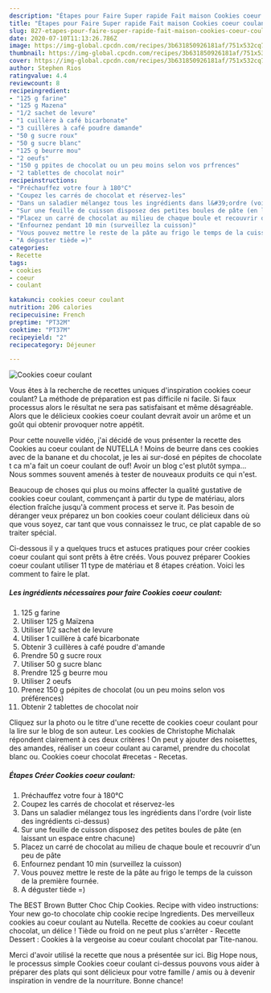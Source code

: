 ```yaml
---
description: "Étapes pour Faire Super rapide Fait maison Cookies coeur coulant"
title: "Étapes pour Faire Super rapide Fait maison Cookies coeur coulant"
slug: 827-etapes-pour-faire-super-rapide-fait-maison-cookies-coeur-coulant
date: 2020-07-10T11:13:26.786Z
image: https://img-global.cpcdn.com/recipes/3b631850926181af/751x532cq70/cookies-coeur-coulant-photo-principale-de-la-recette.jpg
thumbnail: https://img-global.cpcdn.com/recipes/3b631850926181af/751x532cq70/cookies-coeur-coulant-photo-principale-de-la-recette.jpg
cover: https://img-global.cpcdn.com/recipes/3b631850926181af/751x532cq70/cookies-coeur-coulant-photo-principale-de-la-recette.jpg
author: Stephen Rios
ratingvalue: 4.4
reviewcount: 8
recipeingredient:
- "125 g farine"
- "125 g Mazena"
- "1/2 sachet de levure"
- "1 cuillère à café bicarbonate"
- "3 cuillères à café poudre damande"
- "50 g sucre roux"
- "50 g sucre blanc"
- "125 g beurre mou"
- "2 oeufs"
- "150 g ppites de chocolat ou un peu moins selon vos prfrences"
- "2 tablettes de chocolat noir"
recipeinstructions:
- "Préchauffez votre four à 180°C"
- "Coupez les carrés de chocolat et réservez-les"
- "Dans un saladier mélangez tous les ingrédients dans l&#39;ordre (voir liste des ingrédients ci-dessus)"
- "Sur une feuille de cuisson disposez des petites boules de pâte (en laissant un espace entre chacune)"
- "Placez un carré de chocolat au milieu de chaque boule et recouvrir d&#39;un peu de pâte"
- "Enfournez pendant 10 min (surveillez la cuisson)"
- "Vous pouvez mettre le reste de la pâte au frigo le temps de la cuisson de la première fournée."
- "A déguster tiède =)"
categories:
- Recette
tags:
- cookies
- coeur
- coulant

katakunci: cookies coeur coulant 
nutrition: 206 calories
recipecuisine: French
preptime: "PT32M"
cooktime: "PT37M"
recipeyield: "2"
recipecategory: Déjeuner

---
```



![Cookies coeur coulant](https://img-global.cpcdn.com/recipes/3b631850926181af/751x532cq70/cookies-coeur-coulant-photo-principale-de-la-recette.jpg)

Vous êtes à la recherche de recettes uniques d'inspiration cookies coeur coulant? La méthode de préparation est pas difficile ni facile. Si faux processus alors le résultat ne sera pas satisfaisant et même désagréable. Alors que le délicieux cookies coeur coulant devrait avoir un arôme et un goût qui obtenir provoquer notre appétit.

Pour cette nouvelle vidéo, j&#39;ai décidé de vous présenter la recette des Cookies au coeur coulant de NUTELLA ! Moins de beurre dans ces cookies avec de la banane et du chocolat, je les ai sur-dosé en pépites de chocolate t ca m&#39;a fait un coeur coulant de ouf! Avoir un blog c&#39;est plutôt sympa… Nous sommes souvent amenés à tester de nouveaux produits ce qui n&#39;est.

Beaucoup de choses qui plus ou moins affecter la qualité gustative de cookies coeur coulant, commençant à partir du type de matériau, alors élection fraîche jusqu'à comment process et serve it. Pas besoin de déranger veux préparez un bon cookies coeur coulant délicieux dans où que vous soyez, car tant que vous connaissez le truc, ce plat capable de so traiter spécial.


Ci-dessous il y a quelques trucs et astuces pratiques pour créer cookies coeur coulant qui sont prêts à être créés. Vous pouvez préparer Cookies coeur coulant utiliser 11 type de matériau et 8 étapes création. Voici les comment to faire le plat.

<!--inarticleads1-->

##### Les ingrédients nécessaires pour faire Cookies coeur coulant:

1.  125 g farine
1. Utiliser 125 g Maïzena
1. Utiliser 1/2 sachet de levure
1. Utiliser 1 cuillère à café bicarbonate
1. Obtenir 3 cuillères à café poudre d&#39;amande
1. Prendre 50 g sucre roux
1. Utiliser 50 g sucre blanc
1. Prendre 125 g beurre mou
1. Utiliser 2 oeufs
1. Prenez 150 g pépites de chocolat (ou un peu moins selon vos préférences)
1. Obtenir 2 tablettes de chocolat noir


Cliquez sur la photo ou le titre d&#39;une recette de cookies coeur coulant pour la lire sur le blog de son auteur. Les cookies de Christophe Michalak répondent clairement à ces deux critères ! On peut y ajouter des noisettes, des amandes, réaliser un coeur coulant au caramel, prendre du chocolat blanc ou. Cookies coeur chocolat #recetas - Recetas. 

<!--inarticleads2-->

##### Étapes Créer Cookies coeur coulant:

1. Préchauffez votre four à 180°C
1. Coupez les carrés de chocolat et réservez-les
1. Dans un saladier mélangez tous les ingrédients dans l&#39;ordre (voir liste des ingrédients ci-dessus)
1. Sur une feuille de cuisson disposez des petites boules de pâte (en laissant un espace entre chacune)
1. Placez un carré de chocolat au milieu de chaque boule et recouvrir d&#39;un peu de pâte
1. Enfournez pendant 10 min (surveillez la cuisson)
1. Vous pouvez mettre le reste de la pâte au frigo le temps de la cuisson de la première fournée.
1. A déguster tiède =)


The BEST Brown Butter Choc Chip Cookies. Recipe with video instructions: Your new go-to chocolate chip cookie recipe Ingredients. Des merveilleux cookies au coeur coulant au Nutella. Recette de cookies au coeur coulant chocolat, un délice ! Tiède ou froid on ne peut plus s&#39;arrêter - Recette Dessert : Cookies à la vergeoise au coeur coulant chocolat par Tite-nanou. 


Merci d'avoir utilisé la recette que nous a présentée sur ici. Big Hope nous, le processus simple Cookies coeur coulant ci-dessus pouvons vous aider à préparer des plats qui sont délicieux pour votre famille / amis ou à devenir inspiration in vendre de la nourriture. Bonne chance!
